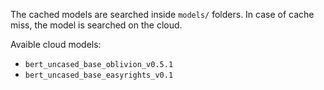 The cached models are searched inside `models/` folders. In case of cache miss, the model is searched on the cloud.

Avaible cloud models:

- `bert_uncased_base_oblivion_v0.5.1`
- `bert_uncased_base_easyrights_v0.1`